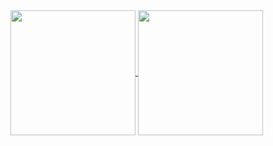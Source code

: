 <a href="https://github.com/anuraghazra/github-readme-stats">
  <img height=200 align="center" src="https://github-readme-stats-sigma-five.vercel.app/api?username=k-forghani&show_icons=true&rank_icon=percentile&theme=dracula&border_color=00000000">
</a>
<a href="https://github.com/anuraghazra/convoychat">
  <img height=200 align="center" src="https://github-readme-stats-sigma-five.vercel.app/api/top-langs?username=k-forghani&layout=compact&langs_count=8&card_width=320&theme=dracula&border_color=00000000">
</a>
